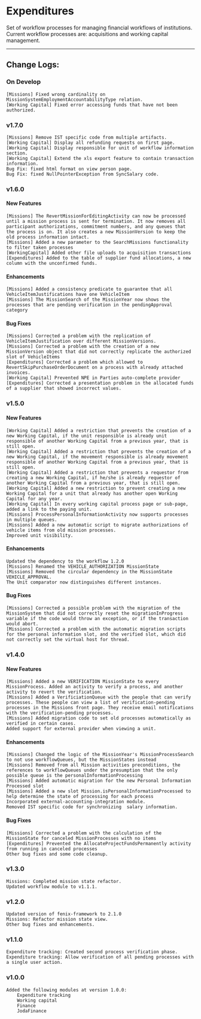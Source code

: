 # Expenditures


Set of workflow	processes for managing financial workflows of institutions.
Current	workflow processes are: acquisitions and working capital management.


---
## Change Logs:

### On Develop

    [Missions] Fixed wrong cardinality on MissionSystemEmploymentAccountabilityType relation.
    [Working Capital] Fixed error accessing funds that have not been authorized.

### v1.7.0

    [Missions] Remove IST specific code from multiple artifacts.
    [Working Capital] Display all refunding requests on first page.
    [Working Capital] Display responsible for unit of workflow information section.
    [Working Capital] Extend the xls export feature to contain transaction information.
    Bug Fix: fixed html format on view person page.
    Bug Fix: fixed NullPointerException from SyncSalary code.

### v1.6.0

#### New Features

    [Missions] The RevertMissionForEditingActivity can now be processed until a mission process is sent for termination. It now removes all participant authorizations, commitment numbers, and any queues that the process is on. It also creates a new MissionVersion to keep the old process information intact.
    [Missions] Added a new parameter to the SearchMissions functionality to filter taken processes
    [WorkingCapital] Added other file uploads to acquisition transactions
    [Expenditures] Added to the table of supplier fund allocations, a new column with the unconfirmed funds.

#### Enhancements

    [Missions] Added a consistency predicate to guarantee that all VehicleItemJustifications have one VehicleItem
    [Missions] The MissionSearch of the MissionYear now shows the processes that are pending verification in the pendingApproval category

#### Bug Fixes

    [Missions] Corrected a problem with the replication of VehicleItemJustification over different MissionVersions.
    [Missions] Corrected a problem with the creation of a new MissionVersion object that did not correctly replicate the authorized slot of VehicleItems
    [Expenditures] Corrected a problem which allowed to RevertSkipPurchaseOrderDocument on a process with already attached invoices.
    [Working Capital] Prevented NPE in Parties auto-complete provider
    [Expenditures] Corrected a presentation problem in the allocated funds of a supplier that showed incorrect values.

### v1.5.0

#### New Features

    [Working Capital] Added a restriction that prevents the creation of a new Working Capital, if the unit responsible is already unit responsible of another Working Capital from a previous year, that is still open.
    [Working Capital] Added a restriction that prevents the creation of a new Working Capital, if the movement responsible is already movement responsible of another Working Capital from a previous year, that is still open.
    [Working Capital] Added a restriction that prevents a requestor from creating a new Working Capital, if he/she is already requestor of another Working Capital from a previous year, that is still open.
    [Working Capital] Added a new restriction to prevent creating a new Working Capital for a unit that already has another open Working Capital for any year.
    [Working Capital] In every working capital process page or sub-page, added a link to the paying unit.
    [Missions] ProcessPersonalInformationActivity now supports processes in multiple queues.
    [Missions] Added a new automatic script to migrate authorizations of vehicle items from old mission processes.
    Improved unit visibility.

#### Enhancements

    Updated the dependency to the workflow 1.2.0
    [Missions] Renamed the VEHICLE_AUTHORIZATION MissionState
    [Missions] Removed the circular dependency in the MissionState VEHICLE_APPROVAL.
    The Unit comparator now distinguishes different instances.  

#### Bug Fixes

    [Missions] Corrected a possible problem with the migration of the MissionSystem that did not correctly reset the migrationInProgress variable if the code would throw an exception, or if the transaction would abort.
    [Missions] Corrected a problem with the automatic migration scripts for the personal information slot, and the verified slot, which did not correctly set the virtual host for thread.  

### v1.4.0

#### New Features

	[Missions] Added a new VERIFICATION MissionState to every MissionProcess. Added an activity to verify a process, and another activity to revert the verification.
	[Missions] Added a VerificiationQueue with the people that can verify processes. These people can view a list of verification-pending processes in the Missions front page. They receive email notifications with the verification-pending processes.
	[Missions] Added migration code to set old processes automatically as verified in certain cases.
	Added support for external provider when viewing a unit.
	
#### Enhancements
	
	[Missions] Changed the logic of the MissionYear's MissionProcessSearch to not use workflowQueues, but the MissionStates instead
	[Missions] Removed from all Mission activities preconditions, the references to workflowQueues under the presumption that the only possible queue is the personalInformationProcessing
	[Missions] Added automatic migration for the new Personal Information Processed slot
	[Missions] Added a new slot Mission.isPersonalInformationProcessed to help determine the state of processing for each process
	Incorporated external-accounting-integration module.
	Removed IST specific code for synchronizing  salary information.
	
#### Bug Fixes

	[Missions] Corrected a problem with the calculation of the MissionState for canceled MissionProcesses with no items
 	[Expenditures] Prevented the AllocateProjectFundsPermanently activity from running in canceled processes
	Other bug fixes and some code cleanup.

### v1.3.0

    Missions: Completed mission state refactor.
    Updated workflow module to v1.1.1.


### v1.2.0

    Updated version of fenix-framework to 2.1.0
    Missions: Refactor mission state view.
    Other bug fixes and enhancements.


### v1.1.0

    Expenditure tracking: Created second process verification phase.
    Expenditure tracking: Allow verification of all pending processes with a single user action.


### v1.0.0

	Added the following modules at version 1.0.0:
		Expenditure tracking
		Working capital
		Finance
		JodaFinance

